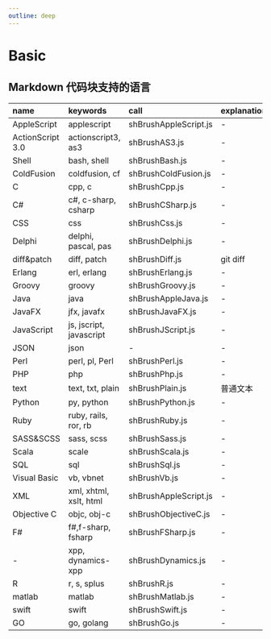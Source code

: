 ```yaml
---
outline: deep
---
```


# Basic

## Markdown 代码块支持的语言

| name             | keywords                | call                  | explanation |
| :--------------- | :---------------------- | :-------------------- | :---------- |
| AppleScript      | applescript             | shBrushAppleScript.js | -           |
| ActionScript 3.0 | actionscript3, as3      | shBrushAS3.js         | -           |
| Shell            | bash, shell             | shBrushBash.js        | -           |
| ColdFusion       | coldfusion, cf          | shBrushColdFusion.js  | -           |
| C                | cpp, c                  | shBrushCpp.js         | -           |
| C#               | c#, c-sharp, csharp     | shBrushCSharp.js      | -           |
| CSS              | css                     | shBrushCss.js         | -           |
| Delphi           | delphi, pascal, pas     | shBrushDelphi.js      | -           |
| diff&patch       | diff, patch             | shBrushDiff.js        | git diff    |
| Erlang           | erl, erlang             | shBrushErlang.js      | -           |
| Groovy           | groovy                  | shBrushGroovy.js      | -           |
| Java             | java                    | shBrushAppleJava.js   | -           |
| JavaFX           | jfx, javafx             | shBrushJavaFX.js      | -           |
| JavaScript       | js, jscript, javascript | shBrushJScript.js     | -           |
| JSON             | json                    | -                     | -           |
| Perl             | perl, pl, Perl          | shBrushPerl.js        | -           |
| PHP              | php                     | shBrushPhp.js         | -           |
| text             | text, txt, plain        | shBrushPlain.js       | 普通文本    |
| Python           | py, python              | shBrushPython.js      | -           |
| Ruby             | ruby, rails, ror, rb    | shBrushRuby.js        | -           |
| SASS&SCSS        | sass, scss              | shBrushSass.js        | -           |
| Scala            | scale                   | shBrushScala.js       | -           |
| SQL              | sql                     | shBrushSql.js         | -           |
| Visual Basic     | vb, vbnet               | shBrushVb.js          | -           |
| XML              | xml, xhtml, xslt, html  | shBrushAppleScript.js | -           |
| Objective C      | objc, obj-c             | shBrushObjectiveC.js  | -           |
| F#               | f#,f-sharp, fsharp      | shBrushFSharp.js      | -           |
| -                | xpp, dynamics-xpp       | shBrushDynamics.js    | -           |
| R                | r, s, splus             | shBrushR.js           | -           |
| matlab           | matlab                  | shBrushMatlab.js      | -           |
| swift            | swift                   | shBrushSwift.js       | -           |
| GO               | go, golang              | shBrushGo.js          | -           |
